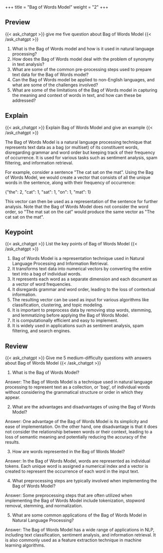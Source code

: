 +++
title = "Bag of Words Model"
weight = "2"
+++
## Preview
{{< ask_chatgpt >}}
give me five question about Bag of Words Model
{{< /ask_chatgpt >}}

1. What is the Bag of Words model and how is it used in natural language processing?
2. How does the Bag of Words model deal with the problem of synonymy in text analysis?
3. What are some of the common pre-processing steps used to prepare text data for the Bag of Words model?
4. Can the Bag of Words model be applied to non-English languages, and what are some of the challenges involved?
5. What are some of the limitations of the Bag of Words model in capturing the meaning and context of words in text, and how can these be addressed?   

## Explain
{{< ask_chatgpt >}}
Explain Bag of Words Model and give an example
{{< /ask_chatgpt >}}

The Bag of Words Model is a natural language processing technique that represents text data as a bag (or multiset) of its constituent words, disregarding grammar and word order but keeping track of their frequency of occurrence. It is used for various tasks such as sentiment analysis, spam filtering, and information retrieval.

For example, consider a sentence "The cat sat on the mat". Using the Bag of Words Model, we would create a vector that consists of all the unique words in the sentence, along with their frequency of occurrence:

{"the": 2, "cat": 1, "sat": 1, "on": 1, "mat": 1}

This vector can then be used as a representation of the sentence for further analysis. Note that the Bag of Words Model does not consider the word order, so "The mat sat on the cat" would produce the same vector as "The cat sat on the mat".   

## Keypoint
{{< ask_chatgpt >}}
List the key points of Bag of Words Model
{{< /ask_chatgpt >}}

1. Bag of Words Model is a representation technique used in Natural Language Processing and Information Retrieval.
2. It transforms text data into numerical vectors by converting the entire text into a bag of individual words.
3. It represents each word as a separate dimension and each document as a vector of word frequencies.
4. It disregards grammar and word order, leading to the loss of contextual information.
5. The resulting vector can be used as input for various algorithms like classification, clustering, and topic modeling.
6. It is important to preprocess data by removing stop words, stemming, and lemmatizing before applying the Bag of Words Model.
7. It is computationally efficient and easy to implement.
8. It is widely used in applications such as sentiment analysis, spam filtering, and search engines.   

## Review
{{< ask_chatgpt >}}
Give me 5 medium-difficulty questions with answers about Bag of Words Model
{{< /ask_chatgpt >}}

1. What is the Bag of Words Model?

Answer: The Bag of Words Model is a technique used in natural language processing to represent text as a collection, or 'bag', of individual words without considering the grammatical structure or order in which they appear.

2. What are the advantages and disadvantages of using the Bag of Words Model?

Answer: One advantage of the Bag of Words Model is its simplicity and ease of implementation. On the other hand, one disadvantage is that it does not consider the relationship between words or their context, leading to a loss of semantic meaning and potentially reducing the accuracy of the results.

3. How are words represented in the Bag of Words Model?

Answer: In the Bag of Words Model, words are represented as individual tokens. Each unique word is assigned a numerical index and a vector is created to represent the occurrence of each word in the input text.

4. What preprocessing steps are typically involved when implementing the Bag of Words Model?

Answer: Some preprocessing steps that are often utilized when implementing the Bag of Words Model include tokenization, stopword removal, stemming, and normalization.

5. What are some common applications of the Bag of Words Model in Natural Language Processing?

Answer: The Bag of Words Model has a wide range of applications in NLP, including text classification, sentiment analysis, and information retrieval. It is also commonly used as a feature extraction technique in machine learning algorithms.   

